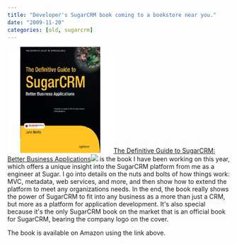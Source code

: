 ```yaml
---
title: "Developer's SugarCRM book coming to a bookstore near you."
date: "2009-11-20"
categories: [old, sugarcrm]
---
```


[![](/images/51tewllbj2l-_sl500_aa240_.jpg "The Definitive Guide to SugarCRM: Better Business Applications")](http://www.amazon.com/gp/product/1430224398?ie=UTF8&tag=johmer-20&linkCode=as2&camp=1789&creative=390957&creativeASIN=1430224398)[The Definitive Guide to SugarCRM: Better Business Applications](http://www.amazon.com/gp/product/1430224398?ie=UTF8&tag=johmer-20&linkCode=as2&camp=1789&creative=9325&creativeASIN=1430224398)![](http://www.assoc-amazon.com/e/ir?t=johmer-20&l=as2&o=1&a=1430224398) is the book I have been working on this year, which offers a unique insight into the SugarCRM platform from me as a engineer at Sugar. I go into details on the nuts and bolts of how things work: MVC, metadata, web services, and more, and then show how to extend the platform to meet any organizations needs. In the end, the book really shows the power of SugarCRM to fit into any business as a more than just a CRM, but more as a platform for application development. It's also special because it's the only SugarCRM book on the market that is an official book for SugarCRM, bearing the company logo on the cover.

The book is available on Amazon using the link above.
